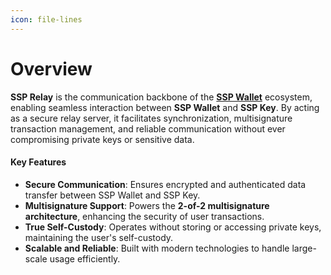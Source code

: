 ```yaml
---
icon: file-lines
---
```


# Overview

**SSP Relay** is the communication backbone of the [**SSP Wallet**](https://sspwallet.io/) ecosystem, enabling seamless interaction between **SSP Wallet** and **SSP Key**. By acting as a secure relay server, it facilitates synchronization, multisignature transaction management, and reliable communication without ever compromising private keys or sensitive data.

#### Key Features

* **Secure Communication**: Ensures encrypted and authenticated data transfer between SSP Wallet and SSP Key.
* **Multisignature Support**: Powers the **2-of-2 multisignature architecture**, enhancing the security of user transactions.
* **True Self-Custody**: Operates without storing or accessing private keys, maintaining the user's self-custody.
* **Scalable and Reliable**: Built with modern technologies to handle large-scale usage efficiently.
